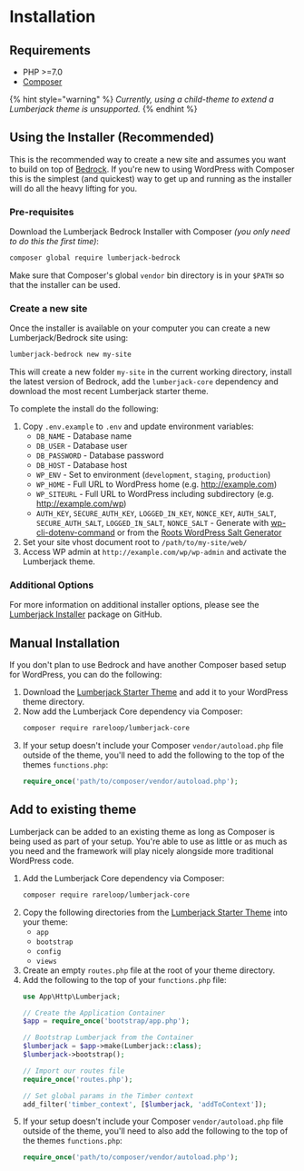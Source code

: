 # Installation

## Requirements

* PHP >=7.0
* [Composer](https://getcomposer.org)

{% hint style="warning" %}
_Currently, using a child-theme to extend a Lumberjack theme is unsupported._
{% endhint %}

## Using the Installer (Recommended)
This is the recommended way to create a new site and assumes you want to build on top of [Bedrock](https://roots.io/bedrock). If you're new to using WordPress with Composer this is the simplest (and quickest) way to get up and running as the installer will do all the heavy lifting for you. 

### Pre-requisites

Download the Lumberjack Bedrock Installer with Composer _(you only need to do this the first time)_:

```bash
composer global require lumberjack-bedrock
```

Make sure that Composer's global `vendor` bin directory is in your `$PATH` so that the installer can be used.

### Create a new site
Once the installer is available on your computer you can create a new Lumberjack/Bedrock site using:

```bash
lumberjack-bedrock new my-site
```

This will create a new folder `my-site` in the current working directory, install the latest version of Bedrock, add the `lumberjack-core` dependency and download the most recent Lumberjack starter theme.

To complete the install do the following:

1. Copy `.env.example` to `.env` and update environment variables:
   * `DB_NAME` - Database name
   * `DB_USER` - Database user
   * `DB_PASSWORD` - Database password
   * `DB_HOST` - Database host
   * `WP_ENV` - Set to environment (`development`, `staging`, `production`)
   * `WP_HOME` - Full URL to WordPress home (e.g. http://example.com)
   * `WP_SITEURL` - Full URL to WordPress including subdirectory (e.g. http://example.com/wp)
   * `AUTH_KEY`, `SECURE_AUTH_KEY`, `LOGGED_IN_KEY`, `NONCE_KEY`, `AUTH_SALT`, `SECURE_AUTH_SALT`, `LOGGED_IN_SALT`, `NONCE_SALT` - Generate with [wp-cli-dotenv-command](https://github.com/aaemnnosttv/wp-cli-dotenv-command) or from the [Roots WordPress Salt Generator](https://cdn.roots.io/salts.html)
2. Set your site vhost document root to `/path/to/my-site/web/`
3. Access WP admin at `http://example.com/wp/wp-admin` and activate the Lumberjack theme.

### Additional Options
For more information on additional installer options, please see the [Lumberjack Installer](https://github.com/Rareloop/lumberjack-bedrock-installer) package on GitHub.

## Manual Installation
If you don't plan to use Bedrock and have another Composer based setup for WordPress, you can do the following:

1. Download the [Lumberjack Starter Theme](https://github.com/Rareloop/lumberjack) and add it to your WordPress theme directory.
2. Now add the Lumberjack Core dependency via Composer:
    ```bash
    composer require rareloop/lumberjack-core
    ```
3. If your setup doesn't include your Composer `vendor/autoload.php` file outside of the theme, you'll need to add the following to the top of the themes `functions.php`:
    ```php
    require_once('path/to/composer/vendor/autoload.php');
    ```

## Add to existing theme
Lumberjack can be added to an existing theme as long as Composer is being used as part of your setup. You're able to use as little or as much as you need and the framework will play nicely alongside more traditional WordPress code.

1. Add the Lumberjack Core dependency via Composer:
    ```bash
    composer require rareloop/lumberjack-core
    ```
2. Copy the following directories from the [Lumberjack Starter Theme](https://github.com/Rareloop/lumberjack) into your theme:
    * `app`
    * `bootstrap`
    * `config`
    * `views`
3. Create an empty `routes.php` file at the root of your theme directory.
4. Add the following to the top of your `functions.php` file:
    ```php
    use App\Http\Lumberjack;

    // Create the Application Container
    $app = require_once('bootstrap/app.php');

    // Bootstrap Lumberjack from the Container
    $lumberjack = $app->make(Lumberjack::class);
    $lumberjack->bootstrap();

    // Import our routes file
    require_once('routes.php');

    // Set global params in the Timber context
    add_filter('timber_context', [$lumberjack, 'addToContext']);
    ```
5. If your setup doesn't include your Composer `vendor/autoload.php` file outside of the theme, you'll need to also add the following to the top of the themes `functions.php`:
    ```php
    require_once('path/to/composer/vendor/autoload.php');
    ```